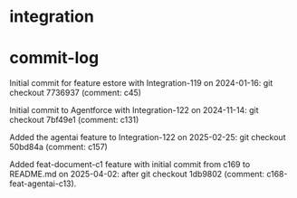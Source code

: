 # integration

# commit-log
Initial commit for feature estore with Integration-119 on 2024-01-16: git checkout 7736937 (comment: c45)

Initial commit to Agentforce with Integration-122 on 2024-11-14: git checkout 7bf49e1 (comment: c131)

Added the agentai feature to Integration-122 on 2025-02-25: git checkout 50bd84a (comment: c157)

Added feat-document-c1 feature with initial commit from c169 to README.md on 2025-04-02: after git checkout 1db9802 (comment: c168-feat-agentai-c13).